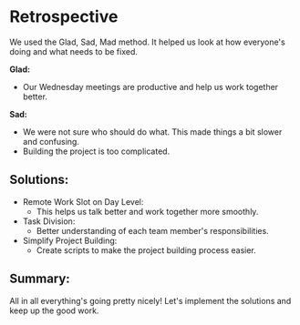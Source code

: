 # Retrospective

We used the Glad, Sad, Mad method. It helped us look at how everyone's doing and what needs to be fixed.

**Glad:**
- Our Wednesday meetings are productive and help us work together better.

**Sad:**
- We were not sure who should do what. This made things a bit slower and confusing.
- Building the project is too complicated.
  
## Solutions:
- Remote Work Slot on Day Level:
  - This helps us talk better and work together more smoothly.
- Task Division:
  - Better understanding of each team member's responsibilities.
- Simplify Project Building:
  - Create scripts to make the project building process easier.

## Summary:
All in all everything's going pretty nicely! Let's implement the solutions and keep up the good work.
